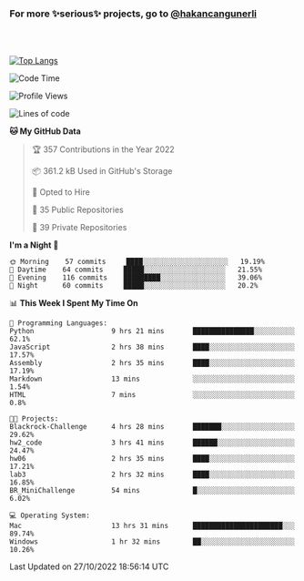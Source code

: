 ### For more ✨serious✨ projects, go to [@hakancangunerli](https://github.com/hakancangunerli)

<br>
<br>



[![Top Langs](https://github-readme-stats.vercel.app/api/top-langs/?username=63616e&layout=compact&hide=tex,html,shell,assembly,C&langs_count=6&exclude_repo=2015-csharp)](https://github.com/anuraghazra/github-readme-stats)


<!--START_SECTION:waka-->
![Code Time](http://img.shields.io/badge/Code%20Time-267%20hrs%2022%20mins-blue)

![Profile Views](http://img.shields.io/badge/Profile%20Views-1-blue)

![Lines of code](https://img.shields.io/badge/From%20Hello%20World%20I%27ve%20Written-1%20Million%20lines%20of%20code-blue)

**🐱 My GitHub Data** 

> 🏆 357 Contributions in the Year 2022
 > 
> 📦 361.2 kB Used in GitHub's Storage 
 > 
> 💼 Opted to Hire
 > 
> 📜 35 Public Repositories 
 > 
> 🔑 39 Private Repositories  
 > 
**I'm a Night 🦉** 

```text
🌞 Morning    57 commits     ████░░░░░░░░░░░░░░░░░░░░░   19.19% 
🌆 Daytime    64 commits     █████░░░░░░░░░░░░░░░░░░░░   21.55% 
🌃 Evening    116 commits    █████████░░░░░░░░░░░░░░░░   39.06% 
🌙 Night      60 commits     █████░░░░░░░░░░░░░░░░░░░░   20.2%

```


📊 **This Week I Spent My Time On** 

```text
💬 Programming Languages: 
Python                   9 hrs 21 mins       ███████████████░░░░░░░░░░   62.1% 
JavaScript               2 hrs 38 mins       ████░░░░░░░░░░░░░░░░░░░░░   17.57% 
Assembly                 2 hrs 35 mins       ████░░░░░░░░░░░░░░░░░░░░░   17.19% 
Markdown                 13 mins             ░░░░░░░░░░░░░░░░░░░░░░░░░   1.54% 
HTML                     7 mins              ░░░░░░░░░░░░░░░░░░░░░░░░░   0.8%

🐱‍💻 Projects: 
Blackrock-Challenge      4 hrs 28 mins       ███████░░░░░░░░░░░░░░░░░░   29.62% 
hw2_code                 3 hrs 41 mins       ██████░░░░░░░░░░░░░░░░░░░   24.47% 
hw06                     2 hrs 35 mins       ████░░░░░░░░░░░░░░░░░░░░░   17.21% 
lab3                     2 hrs 32 mins       ████░░░░░░░░░░░░░░░░░░░░░   16.85% 
BR_MiniChallenge         54 mins             █░░░░░░░░░░░░░░░░░░░░░░░░   6.02%

💻 Operating System: 
Mac                      13 hrs 31 mins      ██████████████████████░░░   89.74% 
Windows                  1 hr 32 mins        ██░░░░░░░░░░░░░░░░░░░░░░░   10.26%

```


 Last Updated on 27/10/2022 18:56:14 UTC
<!--END_SECTION:waka-->


